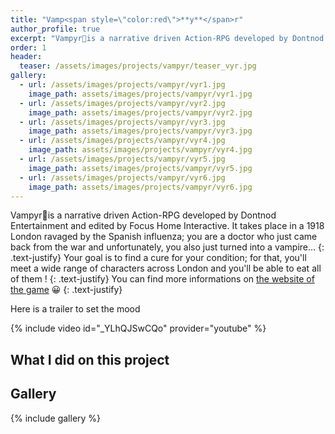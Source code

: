 ```yaml
---
title: "Vamp<span style=\"color:red\">**y**</span>r"
author_profile: true
excerpt: "Vampyr🧛is a narrative driven Action-RPG developed by Dontnod Entertainment."
order: 1
header:
  teaser: /assets/images/projects/vampyr/teaser_vyr.jpg
gallery:
  - url: /assets/images/projects/vampyr/vyr1.jpg
    image_path: assets/images/projects/vampyr/vyr1.jpg
  - url: /assets/images/projects/vampyr/vyr2.jpg
    image_path: assets/images/projects/vampyr/vyr2.jpg
  - url: /assets/images/projects/vampyr/vyr3.jpg
    image_path: assets/images/projects/vampyr/vyr3.jpg
  - url: /assets/images/projects/vampyr/vyr4.jpg
    image_path: assets/images/projects/vampyr/vyr4.jpg
  - url: /assets/images/projects/vampyr/vyr5.jpg
    image_path: assets/images/projects/vampyr/vyr5.jpg
  - url: /assets/images/projects/vampyr/vyr6.jpg
    image_path: assets/images/projects/vampyr/vyr6.jpg
---
```


Vampyr🧛is a narrative driven Action-RPG developed by Dontnod Entertainment and edited by Focus Home Interactive. It takes place in a 1918 London ravaged by the Spanish influenza; you are a doctor who just came back from the war and unfortunately, you also just turned into a vampire...
{: .text-justify}
Your goal is to find a cure for your condition; for that, you'll meet a wide range of characters across London and you'll be able to eat all of them !
{: .text-justify}
You can find more informations on [the website of the game](http://www.vampyr-game.com/) :grinning:
{: .text-justify}

Here is a trailer to set the mood

{% include video id="_YLhQJSwCQo" provider="youtube" %}

## What I did on this project

## Gallery
{% include gallery %}
